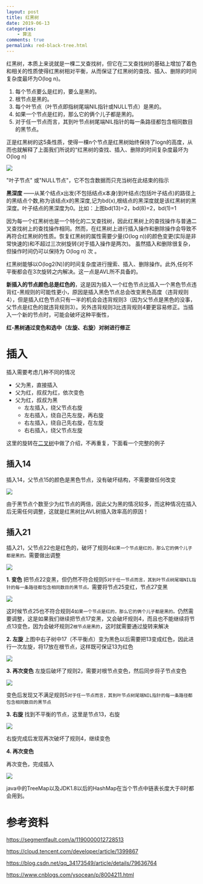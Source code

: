 ```yaml
---
layout: post
title: 红黑树
date: 2019-06-13
categories:
    - 算法
comments: true
permalink: red-black-tree.html
---
```


红黑树，本质上来说就是一棵二叉查找树，但它在二叉查找树的基础上增加了着色和相关的性质使得红黑树相对平衡，从而保证了红黑树的查找、插入、删除的时间复杂度最坏为O(log n)。

1. 每个节点要么是红的，要么是黑的。  
2. 根节点是黑的。  
3. 每个叶节点（叶节点即指树尾端NIL指针或NULL节点）是黑的。  
4. 如果一个节点是红的，那么它的俩个儿子都是黑的。  
5. 对于任一节点而言，其到叶节点树尾端NIL指针的每一条路径都包含相同数目的黑节点。  

正是红黑树的这5条性质，使得一棵n个节点是红黑树始终保持了logn的高度，从而也就解释了上面我们所说的“红黑树的查找、插入、删除的时间复杂度最坏为O(log n) 

![](/assets/images/posts/red-black-tree/red-black-tree-1.png)

"叶子节点" 或"NULL节点"，它不包含数据而只充当树在此结束的指示

**黑深度** ——从某个结点x出发(不包括结点x本身)到叶结点(包括叶子结点)的路径上的黑结点个数,称为该结点x的黑深度,记为bd(x),根结点的黑深度就是该红黑树的黑深度。叶子结点的黑深度为0。比如：上图bd(13)=2，bd(8)=2，bd(1)=1 

因为每一个红黑树也是一个特化的二叉查找树，因此红黑树上的查找操作与普通二叉查找树上的查找操作相同。然而，在红黑树上进行插入操作和删除操作会导致不 再符合红黑树的性质。恢复红黑树的属性需要少量(O(log n))的颜色变更(实际是非常快速的)和不超过三次树旋转(对于插入操作是两次)。  虽然插入和删除很复杂，但操作时间仍可以保持为 O(log n) 次 。 

红黑树能够以O(log2(N))的时间复杂度进行搜索、插入、删除操作。此外,任何不平衡都会在3次旋转之内解决。这一点是AVL所不具备的。 

**新插入的节点颜色总是红色的**，这是因为插入一个红色节点比插入一个黑色节点违背红-黑规则的可能性更小，原因是插入黑色节点总会改变黑色高度（违背规则4），但是插入红色节点只有一半的机会会违背规则3（因为父节点是黑色的没事，父节点是红色的就违背规则3）。另外违背规则3比违背规则4要更容易修正。当插入一个新的节点时，可能会破坏这种平衡性，

**红-黑树通过变色和选中（左旋、右旋）对树进行修正**

# 插入 
插入需要考虑几种不同的情况

- 父为黑，直接插入
- 父为红，叔叔为红，依次变色
- 父为红，叔叔为黑
	- 左左插入，绕父节点右旋
	- 左右插入，绕自己先左旋，再右旋
	- 右左插入，绕自己先右旋，在左旋
	- 右右插入，绕父节点左旋

这里的旋转在[二叉树](https://edgar615.github.io/mysql-index-2.html)中做了介绍，不再重复，下面看一个完整的例子
## 插入14
插入14，父节点15的颜色是黑色节点，没有破坏结构，不需要做任何改变

![](/assets/images/posts/red-black-tree/red-black-tree-2.png)

由于黑节点个数至少为红节点的两倍，因此父为黑的情况较多，而这种情况在插入后无需任何调整，这就是红黑树比AVL树插入效率高的原因！

## 插入21
插入21，父节点22也是红色的，破坏了规则4`如果一个节点是红的，那么它的俩个儿子都是黑的。`需要做出调整

![](/assets/images/posts/red-black-tree/red-black-tree-3.png)

**1. 变色**
把节点22变黑，但仍然不符合规则5`对于任一节点而言，其到叶节点树尾端NIL指针的每一条路径都包含相同数目的黑节点。`需要将节点25变红，节点27变黑

![](/assets/images/posts/red-black-tree/red-black-tree-4.png)

这时候节点25也不符合规则4`如果一个节点是红的，那么它的俩个儿子都是黑的。`仍然需要调整，这是如果我们继续把节点17变黑，又会破坏规则4，而且也不能继续将节点13变色，因为会破坏规则2`根节点是黑的`，这时就需要通过旋转来解决

**2. 左旋**
上图中右子树中17（不平衡点）变为黑色以后需要把13变成红色，因此进行一次左旋，将17放在根节点，这样既可保证13为红色

![](/assets/images/posts/red-black-tree/red-black-tree-5.png)

**3. 再次变色**
左旋后破坏了规则2，需要对根节点变色，然后同步将子节点变色

![](/assets/images/posts/red-black-tree/red-black-tree-6.png)

变色后发现又不满足规则5`对于任一节点而言，其到叶节点树尾端NIL指针的每一条路径都包含相同数目的黑节点`

**3. 右旋**
找到不平衡的节点，这里是节点13，右旋

![](/assets/images/posts/red-black-tree/red-black-tree-7.png)

右旋完成后发现再次破坏了规则4，继续变色

**4. 再次变色**

再次变色，完成插入

![](/assets/images/posts/red-black-tree/red-black-tree-8.png)


java中的TreeMap以及JDK1.8以后的HashMap在当个节点中链表长度大于8时都会用到。

# 参考资料

https://segmentfault.com/a/1190000012728513

https://cloud.tencent.com/developer/article/1399867

https://blog.csdn.net/qq_34173549/article/details/79636764

https://www.cnblogs.com/ysocean/p/8004211.html
